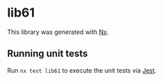 # lib61

This library was generated with [Nx](https://nx.dev).


## Running unit tests

Run `nx test lib61` to execute the unit tests via [Jest](https://jestjs.io).


